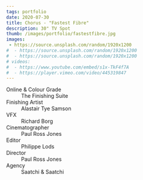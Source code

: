 ```yaml
---
tags: portfolio
date: 2020-07-30
title: Chorus - "Fastest Fibre"
description: 30" TV Spot
thumb: /images/portfolio/fastestfibre.jpg
images:
 - https://source.unsplash.com/random/1920x1200
#  - https://source.unsplash.com/random/1920x1200
#  - https://source.unsplash.com/random/1920x1200
# videos:
#  - https://www.youtube.com/embed/s1x-TkF4f7A
#  - https://player.vimeo.com/video/445319847
---
```


<dl>
  <dt>Online &amp; Colour Grade</dt>
  <dd>The Finishing Suite</dd>

  <dt>Finishing Artist</dt>
  <dd>Alastair Tye Samson</dd>

  <dt>VFX</dt>
  <dd class="m-b">Richard Borg</dd>

  <dt>Cinematographer</dt>
  <dd>Paul Ross Jones</dd>

  <dt>Editor</dt>
  <dd>Philippe Lods</dd>

  <dt>Director</dt>
  <dd>Paul Ross Jones</dd>

  <dt>Agency</dt>
  <dd>Saatchi &amp; Saatchi</dd>
</dl>
